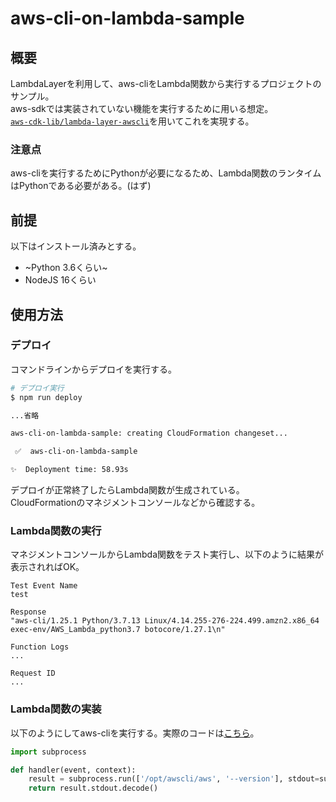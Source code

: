 # aws-cli-on-lambda-sample
## 概要
LambdaLayerを利用して、aws-cliをLambda関数から実行するプロジェクトのサンプル。  
aws-sdkでは実装されていない機能を実行するために用いる想定。  
[`aws-cdk-lib/lambda-layer-awscli`](https://docs.aws.amazon.com/cdk/api/v2/docs/aws-cdk-lib.lambda_layer_awscli.AwsCliLayer.html)を用いてこれを実現する。
  
### 注意点
aws-cliを実行するためにPythonが必要になるため、Lambda関数のランタイムはPythonである必要がある。(はず)

## 前提
以下はインストール済みとする。
- ~Python 3.6くらい~
- NodeJS 16くらい

## 使用方法
### デプロイ
コマンドラインからデプロイを実行する。
```bash
# デプロイ実行
$ npm run deploy

...省略

aws-cli-on-lambda-sample: creating CloudFormation changeset...

 ✅  aws-cli-on-lambda-sample

✨  Deployment time: 58.93s
```
デプロイが正常終了したらLambda関数が生成されている。  
CloudFormationのマネジメントコンソールなどから確認する。

### Lambda関数の実行
マネジメントコンソールからLambda関数をテスト実行し、以下のように結果が表示されればOK。  
```
Test Event Name
test

Response
"aws-cli/1.25.1 Python/3.7.13 Linux/4.14.255-276-224.499.amzn2.x86_64 exec-env/AWS_Lambda_python3.7 botocore/1.27.1\n"

Function Logs
...

Request ID
...
```

### Lambda関数の実装
以下のようにしてaws-cliを実行する。実際のコードは[こちら](./lambda/src/index.py)。
```python
import subprocess

def handler(event, context):
    result = subprocess.run(['/opt/awscli/aws', '--version'], stdout=subprocess.PIPE)
    return result.stdout.decode()
```

